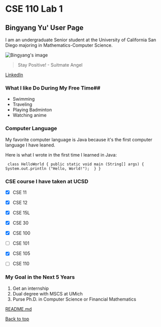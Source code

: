 # CSE 110 Lab 1

## Bingyang Yu' User Page ##

I am an undergraduate Senior student at the University of California San Diego majoring in Mathematics-Computer Science.

![Bingyang's image](https://github.com/8YBY8sd/CSE110Lab1/blob/main/Screenshot%202023-04-26%20212144.png)

> Stay Positive! - Suitmate Angel

[LinkedIn](https://www.linkedin.com/in/bingyang-yu-277943195/)

### What I like Do During My Free Time##
+ Swimming
+ Traveling
+ Playing Badminton
+ Watching anime

### Computer Language ###
My favorite computer language is Java because it's the first computer language I have leaned.

Here is what I wrote in the first time I learned in Java:

`
class HelloWorld {
    public static void main
    (String[] args) {
        System.out.println
        ("Hello, World!"); 
    }
}`


### CSE course I have taken at UCSD ###
- [X] CSE 11
- [X] CSE 12
- [X] CSE 15L
- [X] CSE 30
- [X] CSE 100
- [ ] CSE 101
- [X] CSE 105
- [ ] CSE 110


### My Goal in the Next 5 Years ###
1. Get an internship
2. Dual degree with MSCS at UMich
3. Purse Ph.D. in Computer Science or Financial Mathematics

[README.md](https://github.com/8YBY8sd/CSE110Lab1/blob/main/README.md)

[Back to top](https://8yby8sd.github.io/CSE110Lab1/#bingyang-yu-user-page)